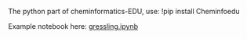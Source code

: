The python part of cheminformatics-EDU, use: !pip install  Cheminfoedu

Example notebook here:  [gressling.ipynb](https://colab.research.google.com/drive/1KDKH9iVO2niYitIt1kFzE4RHw3O6ppaR#scrollTo=B7hP9SoJ2fRh)
